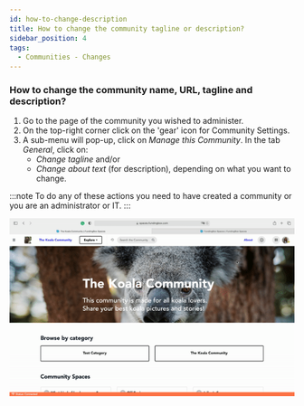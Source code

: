 ```yaml
---
id: how-to-change-description
title: How to change the community tagline or description?
sidebar_position: 4
tags:
  - Communities - Changes
---
```


### **How to change the community name, URL, tagline and description?**



1. Go to the page of the community you wished to administer.
2. On the top-right corner click on the 'gear' icon for Community Settings.
3. A sub-menu will pop-up, click on *Manage this Community*. In the tab *General*, click on:
   * *Change tagline* and/or 
   * *Change about text* (for description), depending on what you want to change.

:::note
To do any of these actions you need to have created a community or you are an administrator or IT.
:::

![alt_text](./../../assets/4-how-to-change-name-URL-tagline-description_1.gif)
